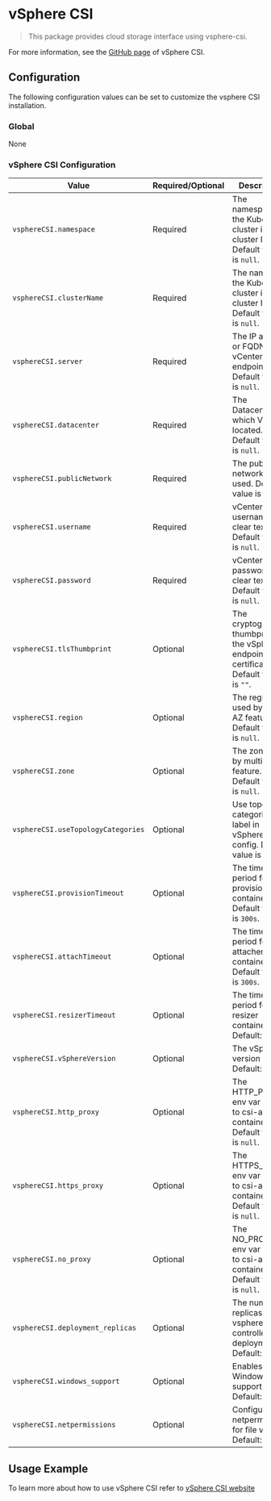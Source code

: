 # vSphere CSI

> This package provides cloud storage interface using vsphere-csi.

For more information, see the [GitHub page](https://github.com/kubernetes-sigs/vsphere-csi-driver) of vSphere CSI.

## Configuration

The following configuration values can be set to customize the vsphere CSI installation.

### Global

None

### vSphere CSI Configuration

| Value | Required/Optional | Description |
|-------|-------------------|-------------|
| `vsphereCSI.namespace` | Required | The namespace of the Kubernetes cluster in cluster ID. Default value is `null`. |
| `vsphereCSI.clusterName` | Required | The name of the Kubernetes cluster in cluster ID. Default value is `null`. |
| `vsphereCSI.server` | Required | The IP address or FQDN of the vCenter endpoint. Default value is `null`. |
| `vsphereCSI.datacenter` | Required | The Datacenter in which VMs are located. Default value is `null`. |
| `vsphereCSI.publicNetwork` | Required | The public network to be used. Default value is `null`. |
| `vsphereCSI.username` | Required | vCenter username in clear text. Default value is `null`. |
| `vsphereCSI.password` | Required | vCenter password in clear text. Default value is `null`. |
| `vsphereCSI.tlsThumbprint` | Optional | The cryptographic thumbprint of the vSphere endpoint's certificate. Default value is `""`. |
| `vsphereCSI.region` | Optional | The region used by multi-AZ feature. Default value is `null`. |
| `vsphereCSI.zone` | Optional | The zone used by multi-AZ feature. Default value is `null`. |
| `vsphereCSI.useTopologyCategories` | Optional | Use topology-categories label in vSphere config. Default value is `false`. |
| `vsphereCSI.provisionTimeout` | Optional | The timeout period for csi-provisioner container. Default value is `300s`. |
| `vsphereCSI.attachTimeout` | Optional | The timeout period for csi-attacher container. Default value is `300s`. |
| `vsphereCSI.resizerTimeout` | Optional | The timeout period for csi-resizer container. Default: `300s` |
| `vsphereCSI.vSphereVersion` | Optional | The vSphere version used. Default: `false`. |
| `vsphereCSI.http_proxy` | Optional | The HTTP_PROXY env var passed to csi-attacher container. Default value is `null`. |
| `vsphereCSI.https_proxy` | Optional | The HTTPS_PROXY env var passed to csi-attacher container. Default value is `null`. |
| `vsphereCSI.no_proxy` | Optional | The NO_PROXY env var passed to csi-attacher container. Default value is `null`. |
| `vsphereCSI.deployment_replicas` | Optional | The number of replicas of vsphere-csi-controller deployment. Default: `3`. |
| `vsphereCSI.windows_support` | Optional | Enables CSI Windows support. Default: `false`. |
| `vsphereCSI.netpermissions` | Optional | Configure CSI netpermissions for file volume. Default: `null`. |
## Usage Example

To learn more about how to use vSphere CSI refer to [vSphere CSI website](https://github.com/kubernetes-sigs/vsphere-csi-driver)
